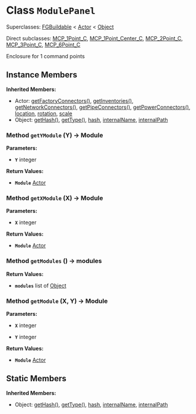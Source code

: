 # Class <code>ModulePanel</code>

Superclasses: <a href="FGBuildable.md">FGBuildable</a> < <a href="Actor.md">Actor</a> < <a href="Object.md">Object</a>

Direct subclasses: <a href="MCP_1Point_C.md">MCP_1Point_C</a>, <a href="MCP_1Point_Center_C.md">MCP_1Point_Center_C</a>, <a href="MCP_2Point_C.md">MCP_2Point_C</a>, <a href="MCP_3Point_C.md">MCP_3Point_C</a>, <a href="MCP_6Point_C.md">MCP_6Point_C</a>

Enclosure for 1 command points
## Instance Members
<b>Inherited Members:</b>
- Actor: <a href="Actor.md#user-content-get-factory-connectors">getFactoryConnectors()</a>, <a href="Actor.md#user-content-get-inventories">getInventories()</a>, <a href="Actor.md#user-content-get-network-connectors">getNetworkConnectors()</a>, <a href="Actor.md#user-content-get-pipe-connectors">getPipeConnectors()</a>, <a href="Actor.md#user-content-get-power-connectors">getPowerConnectors()</a>, <a href="Actor.md#user-content-location">location</a>, <a href="Actor.md#user-content-rotation">rotation</a>, <a href="Actor.md#user-content-scale">scale</a>
- Object: <a href="Object.md#user-content-get-hash">getHash()</a>, <a href="Object.md#user-content-get-type">getType()</a>, <a href="Object.md#user-content-hash">hash</a>, <a href="Object.md#user-content-internal-name">internalName</a>, <a href="Object.md#user-content-internal-path">internalPath</a>
### Method <code id="get-y-module">getYModule</code> (Y) → Module


<b>Parameters:</b>

- <code><b>Y</b></code> integer

  

<b>Return Values:</b>

- <code><b>Module</b></code> <a href="Actor.md">Actor</a>

  
### Method <code id="get-x-module">getXModule</code> (X) → Module


<b>Parameters:</b>

- <code><b>X</b></code> integer

  

<b>Return Values:</b>

- <code><b>Module</b></code> <a href="Actor.md">Actor</a>

  
### Method <code id="get-modules">getModules</code> () → modules



<b>Return Values:</b>

- <code><b>modules</b></code> list of <a href="Object.md">Object</a>

  
### Method <code id="get-module">getModule</code> (X, Y) → Module


<b>Parameters:</b>

- <code><b>X</b></code> integer

  
- <code><b>Y</b></code> integer

  

<b>Return Values:</b>

- <code><b>Module</b></code> <a href="Actor.md">Actor</a>

  
## Static Members
<b>Inherited Members:</b>
- Object: <a href="Object.md#user-content-s-get-hash">getHash()</a>, <a href="Object.md#user-content-s-get-type">getType()</a>, <a href="Object.md#user-content-s-hash">hash</a>, <a href="Object.md#user-content-s-internal-name">internalName</a>, <a href="Object.md#user-content-s-internal-path">internalPath</a>